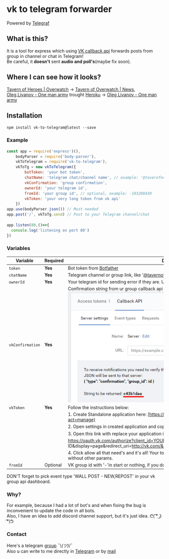 # vk to telegram forwarder
Powered by [Telegraf](https://github.com/telegraf/telegraf)  
## What is this?  
It is a tool for express which using [VK callback api](https://vk.com/dev/callback_api) forwards posts from group in channel or chat in Telegram!  
Be careful, it **doesn't** sent **audio and poll's**(maybe fix soon).
## Where I can see how it looks?
[Tavern of Heroes | Overwatch](https://vk.com/tavernofoverwatch) -> [Tavern of Overwatch | News](https://t.me/tavernofoverwatchnews),  
[Oleg Livanov - One man army](https://vk.com/oleglivanovgaming) trought [Heroku](https://heroku.com) -> [Oleg Livanov - One man army](https://t.me/oleglivanovgaming)
## Installation
    npm install vk-to-telegram@latest --save
### Example
```js
const app = require('express')(),
    bodyParser = require('body-parser'),
    vkToTelegram = require('vk-to-telegram'),
    vkToTg = new vkToTelegram({
        botToken: 'your bot token',
        chatName: 'telegram chat/channel name', // example: '@taverofoverwatchnews' || 'tavernofoverwatchnews'
        vkConfirmation: 'group confirmation',
        ownerId: 'your telegram id',
        fromId: 'your group id', // optional, example: -103208430
        vkToken: 'your very long token from vk api'
    })
app.use(bodyParser.json()) // Must needed
app.post('/', vkToTg.send) // Post to your Telegram channel/chat

app.listen(80,()=>{
  console.log('listening on port 80')
})  
```
### Variables
| Variable | Required | Description |
| - |-| - |
| `token` | **Yes** | Bot token from [Botfather](https://t.me/botfather)    |
| `chatName` | **Yes**  | Telegram channel or group link, like '[@tavernofheroes](https://t.me/tavernofoverwatchnews)' |
| `ownerId`|**Yes** | Your telegram id for sending error if they are. U can get know it from [@getidsbot](https://t.me/getidsbot) |
| `vkConfirmation` | **Yes** | Confirmation string from ur group callback api server: ![](docs/vkcallback.png)  |
| `vkToken` | **Yes** | Follow the instructions below:|
|||1. Create Standalone application here: [https://vk.com/apps?act=manage](https://vk.com/apps?act=manage) |
|||2. Open settings in created application and copy application id |
|||3. Open this link with replace your application id: |
|||https://oauth.vk.com/authorize?client_id=YOUR APPLICATION ID&display=page&redirect_uri=http://vk.com/&scope=offline,video,docs&response_type=token&v=5.73|
|||4. Click allow all that need's and it's all! Your token is in query url, do not copy all link, only token without other params.  |
|`fromId` | Optional | VK group id with '-'in start or nothing, if you don't need check. |

DON'T forget to pick event type 'WALL POST - NEW,REPOST' in your vk group api dashboard.

### Why?

For example, because I had a lot of bot's and when fixing the bug is inconvenient to update the code in all bots.  
Also, I have an idea to add discord channel support, but it's just idea. ᕦ( ͡° ͜ʖ ͡°)ᕤ

### Contact
Here's a telegram [group](https://t.me/vktotgforwarder) ¯\\_(ツ)_/¯   
Also u can write to me directly in [Telegram](https://t.me/ejnshtein) or by [mail](mailto:ejnshtein@dsgstng.com)